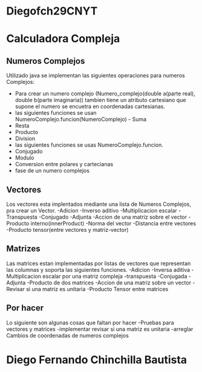 # Diegofch29CNYT

# Calculadora Compleja

## Numeros Complejos

Utilizado java se implementan las siguientes operaciones para numeros Complejos: 
   - Para crear un numero complejo (Numero_complejo(double a(parte real), double b(parte imaginaria)) tambien tiene un atributo cartesiano que supone el numero se encuetra en coordenadas cartesianas.
   - las siguientes funciones se usan NumeroComplejo.funcion(NumeroComplejo)
	- Suma
   - Resta
   - Producto
   - Division
   - las siguientes funciones se usas NumeroComplejo.funcion.
   - Conjugado
   - Modulo
   - Conversion entre polares y cartecianas
   - fase de un numero complejos
## Vectores

Los vectores esta implentados mediante una lista de Numeros Complejos, pra crear un Vector.
	-Adicion
	-Inverso aditivo
	-Multiplicacion escalar
	-Transpuesta
	-Conjugado
	-Adjunta
	-Accion de una matriz sobre el vector
	-Producto interno(innerProduct)
	-Norma del vector
	-Distancia entre vectores
	-Producto tensor(entre vectores y matriz-vector)
## Matrizes
Las matrices estan implementadas por listas de vectores que representan las columnas y soporta las siguientes funciones.
	-Adicion
	-Inversa aditiva
	-Multiplicacion escalar por una matriz compleja
	-transpuesta 
	-Conjugada
	-Adjunta
	-Producto de dos matrices
	-Accion de una matriz sobre un vector
	-Revisar si una matriz es unitaria
	-Producto Tensor entre matrices
## Por hacer
Lo siguiente son algunas cosas que faltan por hacer
	-Pruebas para vectores y matrices
	-implementar revisar si una matriz es unitaria
	-arreglar Cambios de coordenadas de numeros complejos


   
   # Diego Fernando Chinchilla Bautista 
